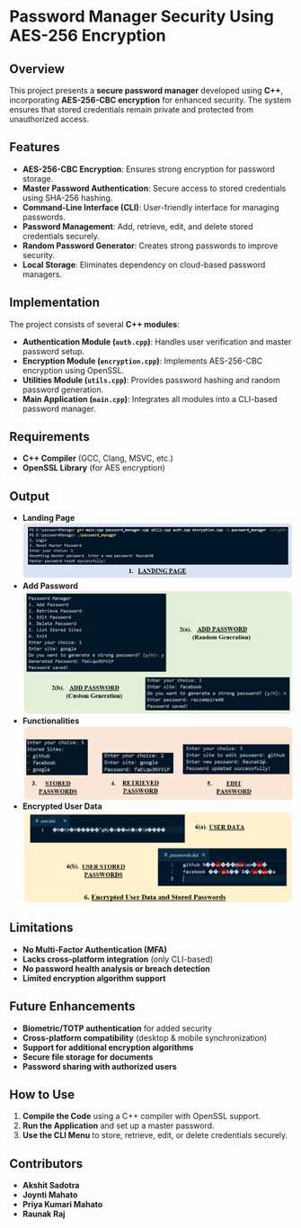 # **Password Manager Security Using AES-256 Encryption**  

## **Overview**  
This project presents a **secure password manager** developed using **C++**, incorporating **AES-256-CBC encryption** for enhanced security. The system ensures that stored credentials remain private and protected from unauthorized access.  

## **Features**  
- **AES-256-CBC Encryption**: Ensures strong encryption for password storage.  
- **Master Password Authentication**: Secure access to stored credentials using SHA-256 hashing.  
- **Command-Line Interface (CLI)**: User-friendly interface for managing passwords.  
- **Password Management**: Add, retrieve, edit, and delete stored credentials securely.  
- **Random Password Generator**: Creates strong passwords to improve security.  
- **Local Storage**: Eliminates dependency on cloud-based password managers.  

## **Implementation**  
The project consists of several **C++ modules**:  
- **Authentication Module (`auth.cpp`)**: Handles user verification and master password setup.  
- **Encryption Module (`encryption.cpp`)**: Implements AES-256-CBC encryption using OpenSSL.  
- **Utilities Module (`utils.cpp`)**: Provides password hashing and random password generation.  
- **Main Application (`main.cpp`)**: Integrates all modules into a CLI-based password manager.  

## **Requirements**  
- **C++ Compiler** (GCC, Clang, MSVC, etc.)  
- **OpenSSL Library** (for AES encryption)

## **Output**
- **Landing Page**
  ![Landing Page](images/land.png)
- **Add Password**
  ![Add_Password](images/addPass.png)
- **Functionalities**
  ![Functionalities](images/otherFunctionalities.png)
- **Encrypted User Data**
  ![Data](images/data.png)

## **Limitations**  
- **No Multi-Factor Authentication (MFA)**  
- **Lacks cross-platform integration** (only CLI-based)  
- **No password health analysis or breach detection**  
- **Limited encryption algorithm support**  

## **Future Enhancements**  
- **Biometric/TOTP authentication** for added security  
- **Cross-platform compatibility** (desktop & mobile synchronization)  
- **Support for additional encryption algorithms**  
- **Secure file storage for documents**  
- **Password sharing with authorized users**  

## **How to Use**  
1. **Compile the Code** using a C++ compiler with OpenSSL support.  
2. **Run the Application** and set up a master password.  
3. **Use the CLI Menu** to store, retrieve, edit, or delete credentials securely.  

## **Contributors**  
- **Akshit Sadotra**  
- **Joynti Mahato**  
- **Priya Kumari Mahato**  
- **Raunak Raj**  

